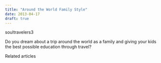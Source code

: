 ```yaml
---
title: "Around the World Family Style"
date: 2013-04-17
draft: true
---
```


  
  
  
  

<!--more--> soultravelers3   
  
Do you dream about a trip around the world as a family and giving your kids the best possible education through travel?

Related articles

